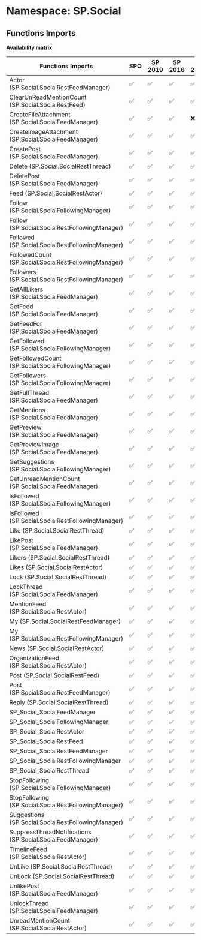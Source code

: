 # Namespace: SP.Social

## Functions Imports

**Availability matrix**

Functions Imports | SPO | SP 2019 | SP 2016 | SP 2013
----------|-----|---------|---------|--------
Actor (SP.Social.SocialRestFeedManager) | ✅ | ✅ | ✅ | ✅
ClearUnReadMentionCount (SP.Social.SocialRestFeed) | ✅ | ✅ | ✅ | ✅
CreateFileAttachment (SP.Social.SocialFeedManager) | ✅ | ✅ | ✅ | ❌
CreateImageAttachment (SP.Social.SocialFeedManager) | ✅ | ✅ | ✅ | ✅
CreatePost (SP.Social.SocialFeedManager) | ✅ | ✅ | ✅ | ✅
Delete (SP.Social.SocialRestThread) | ✅ | ✅ | ✅ | ✅
DeletePost (SP.Social.SocialFeedManager) | ✅ | ✅ | ✅ | ✅
Feed (SP.Social.SocialRestActor) | ✅ | ✅ | ✅ | ✅
Follow (SP.Social.SocialFollowingManager) | ✅ | ✅ | ✅ | ✅
Follow (SP.Social.SocialRestFollowingManager) | ✅ | ✅ | ✅ | ✅
Followed (SP.Social.SocialRestFollowingManager) | ✅ | ✅ | ✅ | ✅
FollowedCount (SP.Social.SocialRestFollowingManager) | ✅ | ✅ | ✅ | ✅
Followers (SP.Social.SocialRestFollowingManager) | ✅ | ✅ | ✅ | ✅
GetAllLikers (SP.Social.SocialFeedManager) | ✅ | ✅ | ✅ | ✅
GetFeed (SP.Social.SocialFeedManager) | ✅ | ✅ | ✅ | ✅
GetFeedFor (SP.Social.SocialFeedManager) | ✅ | ✅ | ✅ | ✅
GetFollowed (SP.Social.SocialFollowingManager) | ✅ | ✅ | ✅ | ✅
GetFollowedCount (SP.Social.SocialFollowingManager) | ✅ | ✅ | ✅ | ✅
GetFollowers (SP.Social.SocialFollowingManager) | ✅ | ✅ | ✅ | ✅
GetFullThread (SP.Social.SocialFeedManager) | ✅ | ✅ | ✅ | ✅
GetMentions (SP.Social.SocialFeedManager) | ✅ | ✅ | ✅ | ✅
GetPreview (SP.Social.SocialFeedManager) | ✅ | ✅ | ✅ | ✅
GetPreviewImage (SP.Social.SocialFeedManager) | ✅ | ✅ | ✅ | ✅
GetSuggestions (SP.Social.SocialFollowingManager) | ✅ | ✅ | ✅ | ✅
GetUnreadMentionCount (SP.Social.SocialFeedManager) | ✅ | ✅ | ✅ | ✅
IsFollowed (SP.Social.SocialFollowingManager) | ✅ | ✅ | ✅ | ✅
IsFollowed (SP.Social.SocialRestFollowingManager) | ✅ | ✅ | ✅ | ✅
Like (SP.Social.SocialRestThread) | ✅ | ✅ | ✅ | ✅
LikePost (SP.Social.SocialFeedManager) | ✅ | ✅ | ✅ | ✅
Likers (SP.Social.SocialRestThread) | ✅ | ✅ | ✅ | ✅
Likes (SP.Social.SocialRestActor) | ✅ | ✅ | ✅ | ✅
Lock (SP.Social.SocialRestThread) | ✅ | ✅ | ✅ | ✅
LockThread (SP.Social.SocialFeedManager) | ✅ | ✅ | ✅ | ✅
MentionFeed (SP.Social.SocialRestActor) | ✅ | ✅ | ✅ | ✅
My (SP.Social.SocialRestFeedManager) | ✅ | ✅ | ✅ | ✅
My (SP.Social.SocialRestFollowingManager) | ✅ | ✅ | ✅ | ✅
News (SP.Social.SocialRestActor) | ✅ | ✅ | ✅ | ✅
OrganizationFeed (SP.Social.SocialRestActor) | ✅ | ✅ | ✅ | ✅
Post (SP.Social.SocialRestFeed) | ✅ | ✅ | ✅ | ✅
Post (SP.Social.SocialRestFeedManager) | ✅ | ✅ | ✅ | ✅
Reply (SP.Social.SocialRestThread) | ✅ | ✅ | ✅ | ✅
SP_Social_SocialFeedManager | ✅ | ✅ | ✅ | ✅
SP_Social_SocialFollowingManager | ✅ | ✅ | ✅ | ✅
SP_Social_SocialRestActor | ✅ | ✅ | ✅ | ✅
SP_Social_SocialRestFeed | ✅ | ✅ | ✅ | ✅
SP_Social_SocialRestFeedManager | ✅ | ✅ | ✅ | ✅
SP_Social_SocialRestFollowingManager | ✅ | ✅ | ✅ | ✅
SP_Social_SocialRestThread | ✅ | ✅ | ✅ | ✅
StopFollowing (SP.Social.SocialFollowingManager) | ✅ | ✅ | ✅ | ✅
StopFollowing (SP.Social.SocialRestFollowingManager) | ✅ | ✅ | ✅ | ✅
Suggestions (SP.Social.SocialRestFollowingManager) | ✅ | ✅ | ✅ | ✅
SuppressThreadNotifications (SP.Social.SocialFeedManager) | ✅ | ✅ | ✅ | ✅
TimelineFeed (SP.Social.SocialRestActor) | ✅ | ✅ | ✅ | ✅
UnLike (SP.Social.SocialRestThread) | ✅ | ✅ | ✅ | ✅
UnLock (SP.Social.SocialRestThread) | ✅ | ✅ | ✅ | ✅
UnlikePost (SP.Social.SocialFeedManager) | ✅ | ✅ | ✅ | ✅
UnlockThread (SP.Social.SocialFeedManager) | ✅ | ✅ | ✅ | ✅
UnreadMentionCount (SP.Social.SocialRestActor) | ✅ | ✅ | ✅ | ✅

